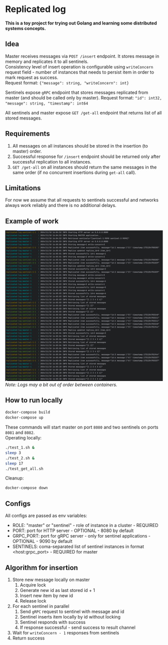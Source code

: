 # Replicated log
  
**This is a toy project for trying out Golang and learning some distributed systems concepts.**   
  
## Idea
Master receives messages via `POST /insert` endpoint. It stores message in memory and replicates it to all sentinels.   
Consistency level of insert operation is configurable using `writeConcern` request field - number of instances that needs to persist item in order to mark request as success.  
Request format: `{"message": string, "writeConcern": int}`  
  
Sentinels expose `gRPC` endpoint that stores messages replicated from master (and should be called only by master). Request format: `"id": int32, "message": string, "timestamp": int64`
  
All sentinels and master expose `GET /get-all` endpoint that returns list of all stored messages.  

## Requirements
1. All messages on all instances should be stored in the insertion (to master) order.
2. Successful response for `/insert` endpoint should be returned only after successful replication to all instances.
3. `GET /get-all` on all instances should return the same messages in the same order (if no concurrent insertions during `get-all` call).

## Limitations
For now we assume that all requests to sentinels successful and networks always work reliably and there is no additional delays.

## Example of work
![Example](doc/example_of_work.png)
*Note: Logs may a bit out of order between containers.*

## How to run locally

```bash
docker-compose build
docker-compose up
```

These commands will start master on port `8080` and two sentinels on ports `8081` and `8082`.  
Operating locally:

```bash
./test_1.sh &
sleep 3
./test_2.sh &
sleep 17
./test_get_all.sh
```

Cleanup:

```bash
docker-compose down
```

## Configs
All configs are passed as env variables:  
- ROLE: "master" or "sentinel" - role of instance in a cluster - REQUIRED 
- PORT: port for HTTP server - OPTIONAL - 8080 by default
- GRPC_PORT: port for gRPC server - only for sentinel applications - OPTIONAL - 9090 by default
- SENTINELS: coma-separated list of sentinel instances in format \<host:grpc_port\> - REQUIRED for master

## Algorithm for insertion
1. Store new message locally on master
   1. Acquire lock
   2. Generate new id as last stored id + 1
   3. Insert new item by new id
   4. Release lock
2. For each sentinel in parallel
   1. Send `gRPC` request to sentinel with message and id
   2. Sentinel inserts item locally by id without locking
   3. Sentinel responds with success
   4. If response successful - send success to result channel
3. Wait for `writeConcern - 1` responses from sentinels
4. Return success
